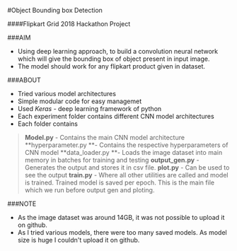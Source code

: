 #Object Bounding box Detection

####Flipkart Grid 2018 Hackathon Project

###AIM
- Using deep learning approach, to build a convolution neural network which will give the bounding box of object present in input image.
- The model should work for any flipkart product given in dataset.

###ABOUT
- Tried various model architectures
- Simple modular code for easy managemet
- Used *Keras* - deep learning framework of python
- Each experiment folder contains different CNN model architectures
- Each folder contains
>  **Model.py** - Contains the main CNN model architecture
> **hyperparameter.py **- Contains the respective hyperparameters of CNN model
> **data_loader.py **- Loads the image dataset into main memory in batches for training and testing
>**output_gen.py** - Generates the output and stores it in csv file.
>**plot.py** - Can be used to see the output
>**train.py** - Where all other utilities are called and model is trained. Trained model is saved per epoch. This is the main file which we run before output gen and ploting.

###NOTE
- As the image dataset was around 14GB, it was not possible to upload it on github.
- As I tried various models, there were too many saved models. As model size is huge I couldn't upload it on github.

